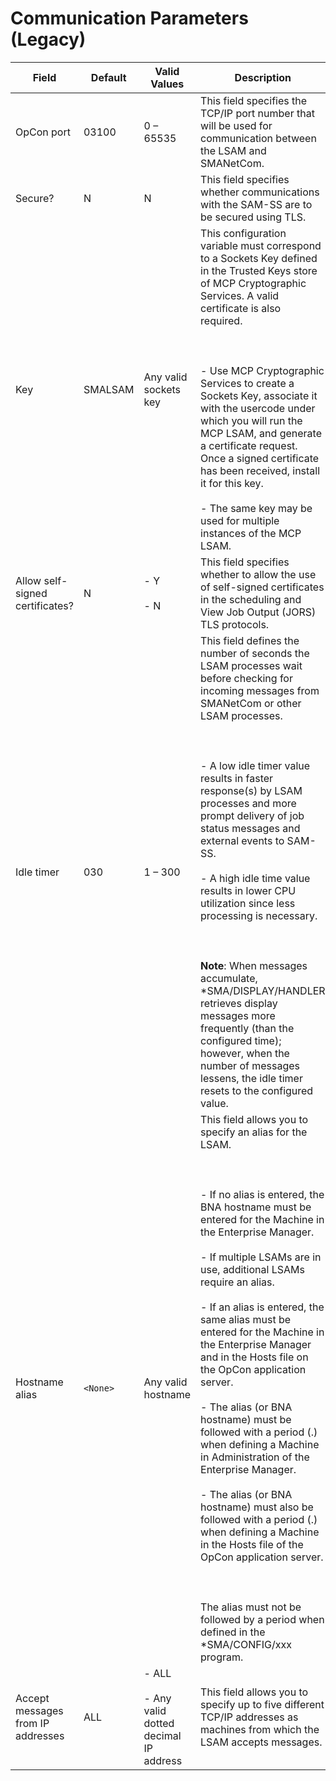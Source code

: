 # Communication Parameters (Legacy)

| Field | Default | Valid Values | Description |
| ----- | ------- | ------------ | ----------- |
| OpCon port | 03100 | 0 – 65535 | This field specifies the TCP/IP port number that will be used for communication between the LSAM and SMANetCom. |
| Secure? | N | N | This field specifies whether communications with the SAM-SS are to be secured using TLS. |
| Key | SMALSAM | Any valid sockets key | This configuration variable must correspond to a Sockets Key defined in the Trusted Keys store of MCP Cryptographic Services. A valid certificate is also required. <br></br><br></br> - Use MCP Cryptographic Services to create a Sockets Key, associate it with the usercode under which you will run the MCP LSAM, and generate a certificate request. Once a signed certificate has been received, install it for this key. <br></br> - The same key may be used for multiple instances of the MCP LSAM. |
| Allow self-signed certificates? | N | - Y <br></br> - N | This field specifies whether to allow the use of self-signed certificates in the scheduling and View Job Output (JORS) TLS protocols. |
| Idle timer | 030 | 1 – 300 | This field defines the number of seconds the LSAM processes wait before checking for incoming messages from SMANetCom or other LSAM processes. <br></br><br></br> - A low idle timer value results in faster response(s) by LSAM processes and more prompt delivery of job status messages and external events to SAM-SS. <br></br> - A high idle time value results in lower CPU utilization since less processing is necessary. <br></br><br></br> **Note**: When messages accumulate, \*SMA/DISPLAY/HANDLER retrieves display messages more frequently (than the configured time); however, when the number of messages lessens, the idle timer resets to the configured value. | 
| Hostname alias | ```<None>``` | Any valid hostname | This field allows you to specify an alias for the LSAM. <br></br><br></br> - If no alias is entered, the BNA hostname must be entered for the Machine in the Enterprise Manager. <br></br> - If multiple LSAMs are in use, additional LSAMs require an alias. <br></br> - If an alias is entered, the same alias must be entered for the Machine in the Enterprise Manager and in the Hosts file on the OpCon application server. <br></br> - The alias (or BNA hostname) must be followed with a period (.) when defining a Machine in Administration of the Enterprise Manager. <br></br> - The alias (or BNA hostname) must also be followed with a period (.) when defining a Machine in the Hosts file of the OpCon application server. <br></br><br></br> The alias must not be followed by a period when defined in the \*SMA/CONFIG/xxx program. |
| Accept messages from IP addresses | ALL | - ALL <br></br> - Any valid dotted decimal IP address | This field allows you to specify up to five different TCP/IP addresses as machines from which the LSAM accepts messages. |